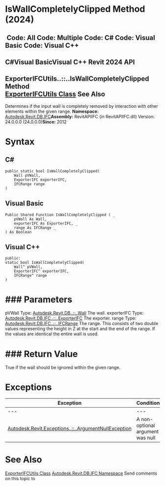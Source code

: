 # IsWallCompletelyClipped Method (2024)

﻿
 Code: All Code: Multiple Code: C# Code: Visual Basic Code: Visual C++   
---  
C#Visual BasicVisual C++
Revit 2024 API  
---  
ExporterIFCUtils..::..IsWallCompletelyClipped Method   
[ExporterIFCUtils Class](e0e78d67-739c-0cd6-9e3d-359e42758c93.md "ExporterIFCUtils Class") See Also  
---  
Determines if the input wall is completely removed by interaction with other elements within the given range. 
**Namespace:** [Autodesk.Revit.DB.IFC](b823fafb-1ba1-896b-4097-142c2817ce74.md "Autodesk.Revit.DB.IFC Namespace")**Assembly:** RevitAPIIFC (in RevitAPIIFC.dll) Version: 24.0.0.0 (24.0.0.0)**Since:** 2012 
# Syntax
C#  
---  
```text
public static bool IsWallCompletelyClipped(
	Wall pVWall,
	ExporterIFC exporterIFC,
	IFCRange range
)
```
  
Visual Basic  
---  
```text
Public Shared Function IsWallCompletelyClipped ( _
	pVWall As Wall, _
	exporterIFC As ExporterIFC, _
	range As IFCRange _
) As Boolean
```
  
Visual C++  
---  
```text
public:
static bool IsWallCompletelyClipped(
	Wall^ pVWall, 
	ExporterIFC^ exporterIFC, 
	IFCRange^ range
)
```
  
# ### Parameters
pVWall
    Type: [Autodesk.Revit.DB..::..Wall](b5891733-c602-12df-beab-da414b58d608.md "Wall Class") The wall. 
exporterIFC
    Type: [Autodesk.Revit.DB.IFC..::..ExporterIFC](c8697b81-e080-9202-14d3-ec883f951521.md "ExporterIFC Class") The exporter. 
range
    Type: [Autodesk.Revit.DB.IFC..::..IFCRange](dd18e556-a0d8-7bbb-1522-518d8a82736f.md "IFCRange Class") The range. This consists of two double values representing the height in Z at the start and the end of the range. If the values are identical the entire wall is used. 
# ### Return Value
True if the wall should be ignored within the given range. 
# Exceptions
| Exception | Condition |
| --- | --- |
| --- | --- |
| [Autodesk.Revit.Exceptions..::..ArgumentNullException](631e1424-60f4-929b-4e52-dda9dcd26316.md "ArgumentNullException Class") | A non-optional argument was null |

# See Also
[ExporterIFCUtils Class](e0e78d67-739c-0cd6-9e3d-359e42758c93.md "ExporterIFCUtils Class")
[Autodesk.Revit.DB.IFC Namespace](b823fafb-1ba1-896b-4097-142c2817ce74.md "Autodesk.Revit.DB.IFC Namespace")
Send comments on this topic to 
